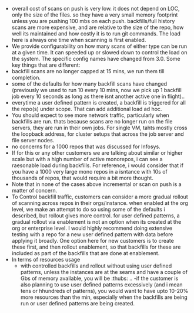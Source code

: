 - overall cost of scans on push is very low. it does not depend on LOC, only the size of the files. so they have a very small memory footprint unless you are pushing 100 mbs on each push.
backfills/full history scans are more expensive, and are relative to the size of the repo, how well its maintained and how costly it is to run git commands. The load here is always one time when scanning is first enabled.
- We provide configurability on how many scans of either type can be run at a given time. It can speeded up or slowed down to control the load on the system. The specific config names have changed from 3.0.
Some key things that are different:
- backfill scans are no longer capped at 15 mins, we run them till completion.
- some of the defaults for how many backfill scans have changed (previously we used to run 10 every 10 mins, now we pick up 1 backfill job every 10 seconds as long as there isnt another active one in flight)..
- everytime a user defined pattern is created, a backfill is triggered for all the repo(s) under scope. That can add additional load ad hoc.
- You should expect to see more network traffic, particularly when backfills are run. thats because scans are no longer run on the file servers, they are run in their own jobs. For single VM, tahts mostly cross the loopback address, for cluster setups that across the job server and file server nodes.
- no concerns for a 1000 repos that was discussed for Infosys.
- If for this or any other customers we are talking about similar or higher scale but with a high number of active monorepos, i can see a raesonable load during backfills. For reference, i would consider that if you have a 1000 very large mono repos in a isntance with 10s of thousands of repos, that would require a bit more thought.
- Note that in none of the cases above incremental or scan on push is a matter of concern.
- To Control backfill traffic, customers can consider a more gradual rollout of scanning across repos in their orgs/instance. when enabled at the org level, we make an attempt to do so using some of the defaults i described, but rollout gives more control.
for user defined patterns, a gradual rollout via enablement is not an option when its created at the org or enterprise level. I would highly recommend doing extensive testing with a repo for a new user defined pattern with data before applying it broadly.  One option here for new customers is to create these first, and then rollout enablement, so that backfills for these are included as part of the backfills that are done at enablement.
- In terms of resources usage
  - with controlled backfills and rollout without using user defined patterns, unless the instances are at the seams and have a couple of Gbs of memory available, you will be :thubs: ..
  -if the customer is also planning to use user defined patterns excessively (and i mean tens or hhundreds of patterns), you would want to have upto 10-20% more resources than the min, especially when the backfills are being run or user defined patterns are being created.

